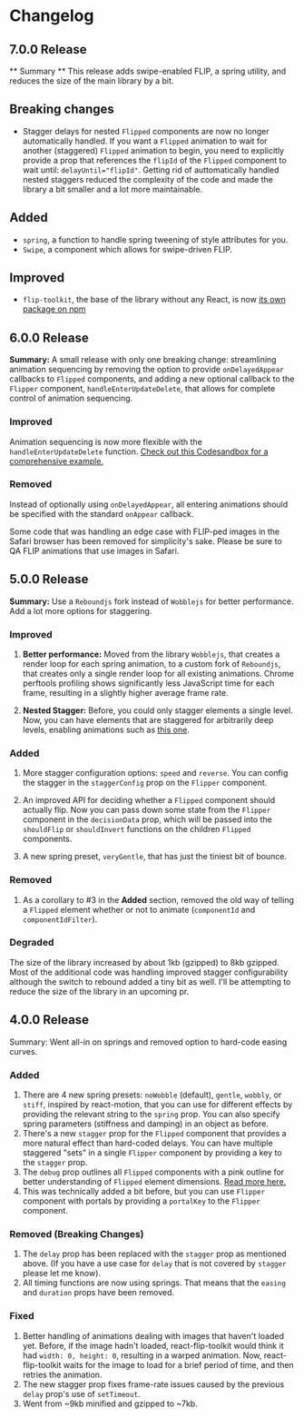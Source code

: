 # Changelog

## 7.0.0 Release

** Summary ** This release adds swipe-enabled FLIP, a spring utility, and reduces the size of the main library by a bit.

## Breaking changes
- Stagger delays for nested `Flipped` components are now no longer automatically handled. If you want a `Flipped` animation to wait for another (staggered) `Flipped` animation to begin, you need to explicitly provide a prop that references the `flipId` of the `Flipped` component to wait until: `delayUntil="flipId"`. Getting rid of auttomatically handled nested staggers reduced the complexity of the code and made the library a bit smaller and a lot more maintainable.

## Added
- `spring`, a function to handle spring tweening of style attributes for you.
- `Swipe`, a component which allows for swipe-driven FLIP.

## Improved
- `flip-toolkit`, the base of the library without any React, is now [its own package on npm](https://www.npmjs.com/package/flip-toolkit)

## 6.0.0 Release

**Summary:** A small release with only one breaking change: streamlining animation sequencing by removing the option to provide `onDelayedAppear` callbacks to `Flipped` components, and adding a new optional callback to the `Flipper` component, `handleEnterUpdateDelete`, that allows for complete control of animation sequencing.

### Improved

Animation sequencing is now more flexible with the `handleEnterUpdateDelete` function.
[Check out this Codesandbox for a comprehensive example.](https://codesandbox.io/s/4q7qpkn8q0)

### Removed

Instead of optionally using `onDelayedAppear`, all entering animations should be specified with the standard `onAppear` callback.

Some code that was handling an edge case with FLIP-ped images in the Safari browser has been removed for simplicity's sake. Please be sure to QA FLIP animations that use images in Safari.

## 5.0.0 Release

**Summary:** Use a `Reboundjs` fork instead of `Wobblejs` for better performance. Add a lot more options for staggering.

### Improved

1. **Better performance:** Moved from the library `Wobblejs`, that creates a render loop for each spring animation, to a custom fork of `Reboundjs`, that creates only a single render loop for all existing animations. Chrome perftools profiling shows significantly less JavaScript time for each frame, resulting in a slightly higher average frame rate.

2. **Nested Stagger:** Before, you could only stagger elements a single level. Now, you can have elements that are staggered for arbitrarily deep levels, enabling animations such as [this one](https://react-flip-toolkit-demos.surge.sh/staggered-list).

### Added

1. More stagger configuration options: `speed` and `reverse`. You can config the stagger in the `staggerConfig` prop on the `Flipper` component.

2. An improved API for deciding whether a `Flipped` component should actually flip. Now you can pass down some state from the `Flipper` component in the `decisionData` prop, which will be passed into the `shouldFlip` or `shouldInvert` functions on the children `Flipped` components.

3. A new spring preset, `veryGentle`, that has just the tiniest bit of bounce.

### Removed

1. As a corollary to #3 in the **Added** section, removed the old way of telling a `Flipped` element whether or not to animate (`componentId` and `componentIdFilter`).

### Degraded

The size of the library increased by about 1kb (gzipped) to 8kb gzipped. Most of the additional code was handling improved stagger configurability although the switch to rebound added a tiny bit as well. I'll be attempting to reduce the size of the library in an upcoming pr.

## 4.0.0 Release

Summary: Went all-in on springs and removed option to hard-code easing curves.

### Added

1.  There are 4 new spring presets: `noWobble` (default), `gentle`, `wobbly`, or `stiff`, inspired by react-motion, that you can use for different effects by providing the relevant string to the `spring` prop. You can also specify spring parameters (stiffness and damping) in an object as before.
2.  There's a new `stagger` prop for the `Flipped` component that provides a more natural effect than hard-coded delays. You can have multiple staggered "sets" in a single `Flipper` component by providing a key to the `stagger` prop.
3.  The `debug` prop outlines all `Flipped` components with a pink outline for better understanding of `Flipped` element dimensions. [Read more here.](./README.md#troubleshooting)
4.  This was technically added a bit before, but you can use `Flipper` component with portals by providing a `portalKey` to the `Flipper` component.

### Removed (Breaking Changes)

1.  The `delay` prop has been replaced with the `stagger` prop as mentioned above. (If you have a use case for `delay` that is not covered by `stagger` please let me know).
2.  All timing functions are now using springs. That means that the `easing` and `duration` props have been removed.

### Fixed

1.  Better handling of animations dealing with images that haven't loaded yet. Before, if the image hadn't loaded, react-flip-toolkit would think it had `width: 0, height: 0`, resulting in a warped animation. Now, react-flip-toolkit waits for the image to load for a brief period of time, and then retries the animation.
2.  The new stagger prop fixes frame-rate issues caused by the previous `delay` prop's use of `setTimeout`.
3.  Went from ~9kb minified and gzipped to ~7kb.
